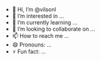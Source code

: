 - 👋 Hi, I’m @vilsonl
- 👀 I’m interested in ...
- 🌱 I’m currently learning ...
- 💞️ I’m looking to collaborate on ...
- 📫 How to reach me ...
- 😄 Pronouns: ...
- ⚡ Fun fact: ...

<!---
vilsonl/vilsonl is a ✨ special ✨ repository because its `README.md` (this file) appears on your GitHub profile.
You can click the Preview link to take a look at your changes.
--->
